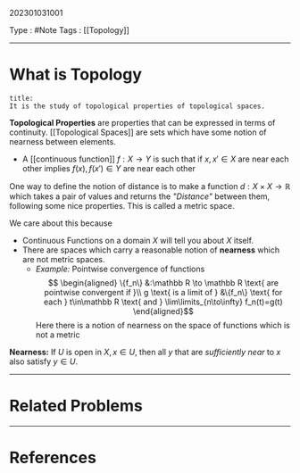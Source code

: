 202301031001

Type : #Note
Tags : [[Topology]]

---
# What is Topology
```ad-note
title:
It is the study of topological properties of topological spaces.
```

**Topological Properties** are properties that can be expressed in terms of continuity.
[[Topological Spaces]] are sets which have some notion of nearness between elements.
- A [[continuous function]] $f:X\to Y$ is such that if $x,x'\in X$ are near each other implies $f(x),f(x')\in Y$ are near each other

One way to define the notion of distance is to make a function $d:X\times X \to \mathbb R$ which takes a pair of values and returns the _"Distance"_ between them, following some nice properties. This is called a metric space.
 
We care about this because
- Continuous Functions on  a domain $X$ will tell you about $X$ itself.
- There are spaces which carry a reasonable notion of **nearness** which are not metric spaces.
	- *Example:* Pointwise convergence of functions
	  $$
	  \begin{aligned}
	  \{f_n\} &:\mathbb R \to \mathbb R \text{ are pointwise convergent if }\\
	  g \text{ is a limit of } &\{f_n\} \text{ for each } t\in\mathbb R \text{ and } \lim\limits_{n\to\infty} f_n(t)=g(t) 
	  \end{aligned}$$
	  Here there is a notion of nearness on the space of functions which is not a metric

**Nearness:** If $U$ is open in $X,x\in U$, then all $y$ that are _sufficiently near_ to $x$ also satisfy $y\in U$.

---
# Related Problems

---
# References
